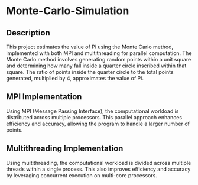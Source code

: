 # Monte-Carlo-Simulation

## Description
This project estimates the value of Pi using the Monte Carlo method, implemented with both MPI and multithreading for parallel computation. The Monte Carlo method involves generating random points within a unit square and determining how many fall inside a quarter circle inscribed within that square. The ratio of points inside the quarter circle to the total points generated, multiplied by 4, approximates the value of Pi.

## MPI Implementation
Using MPI (Message Passing Interface), the computational workload is distributed across multiple processors. This parallel approach enhances efficiency and accuracy, allowing the program to handle a larger number of points.

## Multithreading Implementation
Using multithreading, the computational workload is divided across multiple threads within a single process. This also improves efficiency and accuracy by leveraging concurrent execution on multi-core processors.
